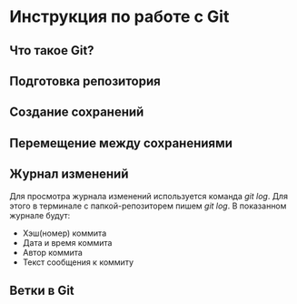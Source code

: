 # Инструкция по работе с Git

## Что такое Git?

## Подготовка репозитория

## Создание сохранений

## Перемещение между сохранениями

## Журнал изменений
Для просмотра журнала изменений используется команда *git log*. Для этого  в терминале с папкой-репозиторем пишем *git log*. В показанном журнале будут:
* Хэш(номер) коммита
* Дата и время коммита
* Автор коммита
* Текст сообщения к коммиту

## Ветки в Git

